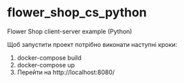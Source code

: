 # flower_shop_cs_python
Flower Shop client-server example (Python)

Щоб запустити проект потрібно виконати наступні кроки:

1. docker-compose build
2. docker-compose up
3. Перейти на http://localhost:8080/
